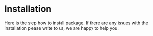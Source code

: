 # Installation

Here is the step how to install package. If there are any issues with the installation please write to us, we are happy to help you.